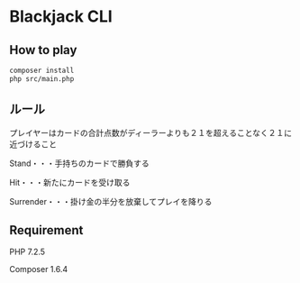 # Blackjack CLI

## How to play

```bash
composer install
php src/main.php
```

## ルール

プレイヤーはカードの合計点数がディーラーよりも２１を超えることなく２１に近づけること

Stand・・・手持ちのカードで勝負する

Hit・・・新たにカードを受け取る

Surrender・・・掛け金の半分を放棄してプレイを降りる

## Requirement

PHP 7.2.5

Composer 1.6.4

